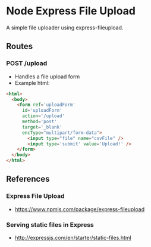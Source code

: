 # Node Express File Upload
A simple file uploader using express-fileupload.

## Routes
### POST /upload
- Handles a file upload form
- Example html:
```html
<html>
  <body>
    <form ref='uploadForm' 
      id='uploadForm' 
      action='/upload' 
      method='post'
      target='_blank'
      encType="multipart/form-data">
        <input type="file" name="csvFile" />
        <input type='submit' value='Upload!' />
    </form>     
  </body>
</html>
```

## References
### Express File Upload
- https://www.npmjs.com/package/express-fileupload

### Serving static files in Express
- http://expressjs.com/en/starter/static-files.html